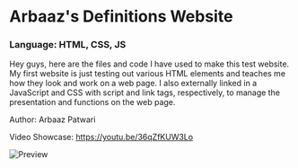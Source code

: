 # Arbaaz's Definitions Website 
### Language: HTML, CSS, JS

Hey guys, here are the files and code I have used to make this test website. My first website is just testing out various HTML elements and teaches me how they look and work on a web page. I also externally linked in a JavaScript and CSS with script and link tags, respectively, to manage the presentation and functions on the web page. 

Author: Arbaaz Patwari

Video Showcase: https://youtu.be/36qZfKUW3Lo

![Preview](https://github.com/ArbaazPatwari/Web-Development/blob/main/First%20Website/thumbnail.png)

